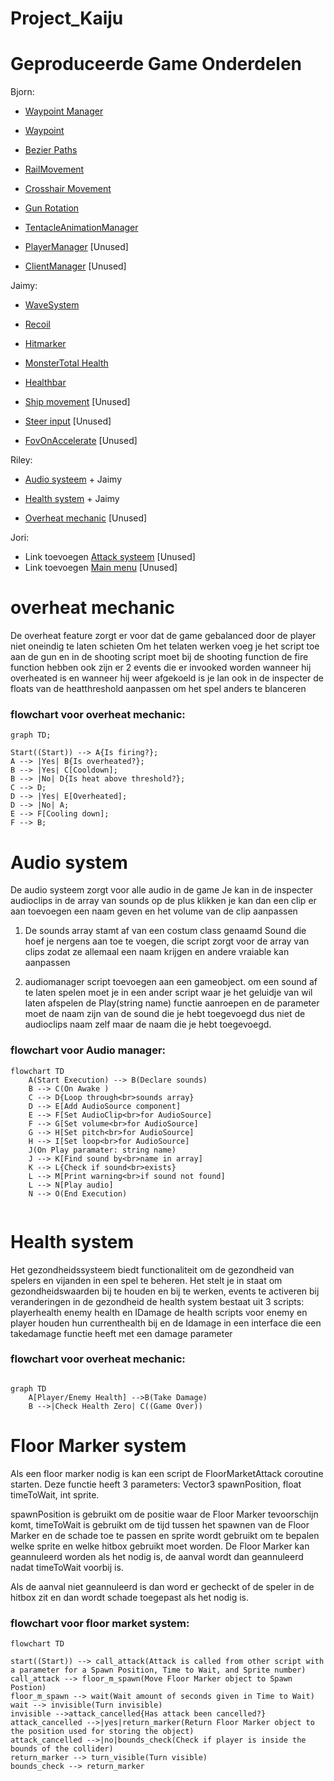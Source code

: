 # Project_Kaiju


# Geproduceerde Game Onderdelen

Bjorn:
* [Waypoint Manager](https://github.com/Bjorn-O/Project_Kaiju/blob/Develop/Unity%20Project-%20Kaiju/Assets/Scripts/Systems/Waypoints/WayPointManager.cs)
* [Waypoint](https://github.com/Bjorn-O/Project_Kaiju/blob/Develop/Unity%20Project-%20Kaiju/Assets/Scripts/Systems/Waypoints/Waypoint%20Types/Waypoint.cs)
* [Bezier Paths](https://github.com/Bjorn-O/Project_Kaiju/blob/Develop/Unity%20Project-%20Kaiju/Assets/Scripts/Systems/Waypoints/BezierPath.cs)
* [RailMovement](https://github.com/Bjorn-O/Project_Kaiju/blob/Develop/Unity%20Project-%20Kaiju/Assets/Scripts/Systems/Waypoints/RailMovement.cs)
* [Crosshair Movement](https://github.com/Bjorn-O/Project_Kaiju/blob/Develop/Unity%20Project-%20Kaiju/Assets/Scripts/Gameplay/Gun/CrosshairMovement.cs)
* [Gun Rotation](https://github.com/Bjorn-O/Project_Kaiju/blob/Develop/Unity%20Project-%20Kaiju/Assets/Scripts/Gameplay/Gun/LookAtCrosshair.cs)
* [TentacleAnimationManager](https://github.com/Bjorn-O/Project_Kaiju/blob/Develop/Unity%20Project-%20Kaiju/Assets/Scripts/Enemies/TentacleAnimatorManager.cs)

* [PlayerManager](https://github.com/Bjorn-O/Project_Kaiju/blob/Develop/Unity%20Project-%20Kaiju/Assets/Scripts/Systems/Networking/PlayerManager.cs) [Unused]
* [ClientManager](https://github.com/Bjorn-O/Project_Kaiju/blob/Develop/Unity%20Project-%20Kaiju/Assets/Scripts/Systems/Networking/ClientManager.cs) [Unused]

Jaimy:
* [WaveSystem](https://github.com/Bjorn-O/Project_Kaiju/blob/Develop/Unity%20Project-%20Kaiju/Assets/WaveSystem.cs)
* [Recoil](https://github.com/Bjorn-O/Project_Kaiju/blob/Develop/Unity%20Project-%20Kaiju/Assets/Scripts/Gameplay/Gun/Recoil.cs)
* [Hitmarker](https://github.com/Bjorn-O/Project_Kaiju/blob/Develop/Unity%20Project-%20Kaiju/Assets/Scripts/Gameplay/Gun/Hitmarker.cs)
* [MonsterTotal Health](https://github.com/Bjorn-O/Project_Kaiju/blob/Develop/Unity%20Project-%20Kaiju/Assets/Scripts/Gameplay/Health/MonsterTotalHealh.cs)
* [Healthbar](https://github.com/Bjorn-O/Project_Kaiju/blob/Develop/Unity%20Project-%20Kaiju/Assets/Scripts/Gameplay/Health/Healthbar.cs)

* [Ship movement](https://github.com/Bjorn-O/Project_Kaiju/blob/Develop/Unity%20Project-%20Kaiju/Assets/Scripts/Gameplay/Boat/ShipMovement.cs) [Unused]
* [Steer input](https://github.com/Bjorn-O/Project_Kaiju/blob/Develop/Unity%20Project-%20Kaiju/Assets/Scripts/Gameplay/Boat/SteerInput.cs) [Unused]
* [FovOnAccelerate](https://github.com/Bjorn-O/Project_Kaiju/blob/Develop/Unity%20Project-%20Kaiju/Assets/Scripts/Systems/FovOnAccelerate.cs) [Unused]

Riley:
* [Audio systeem](https://github.com/Bjorn-O/Project_Kaiju/tree/Develop/Unity%20Project-%20Kaiju/Assets/Scripts/Systems/Audio) + Jaimy
* [Health system](https://github.com/Bjorn-O/Project_Kaiju/tree/Develop/Unity%20Project-%20Kaiju/Assets/Scripts/Gameplay/Health) + Jaimy

* [Overheat mechanic](https://github.com/Bjorn-O/Project_Kaiju/tree/Develop/Unity%20Project-%20Kaiju/Assets/Scripts/Gameplay/Ammo) [Unused]

Jori:
* Link toevoegen [Attack systeem]() [Unused]
* Link toevoegen [Main menu]() [Unused]

# overheat mechanic

De overheat feature zorgt er voor dat de game gebalanced door de player niet oneindig te laten schieten
Om het telaten werken voeg je het script toe aan de gun en in de shooting script moet bij de shooting function de fire function hebben ook zijn er 2 events die er invooked worden wanneer hij overheated is en wanneer hij weer afgekoeld is je lan ook in de inspecter de floats van de heatthreshold aanpassen om het spel anders te blanceren


### flowchart voor overheat mechanic:
```mermaid
graph TD;

Start((Start)) --> A{Is firing?};
A --> |Yes| B{Is overheated?};
B --> |Yes| C[Cooldown];
B --> |No| D{Is heat above threshold?};
C --> D;
D --> |Yes| E[Overheated];
D --> |No| A;
E --> F[Cooling down];
F --> B;

```


# Audio system

De audio systeem zorgt voor alle audio in de game
Je kan in de inspecter audioclips in de array van sounds op de plus klikken je kan dan een clip er aan toevoegen een naam geven en het volume van de clip aanpassen
1.	De sounds array stamt af van een costum class genaamd Sound die hoef je nergens aan toe te voegen, die script zorgt voor de array van clips zodat ze allemaal een naam krijgen en andere vraiable kan aanpassen

2.	audiomanager script toevoegen aan een gameobject. om een sound af te laten spelen moet je in een ander script waar je het geluidje van wil laten afspelen de Play(string name) functie aanroepen en de parameter moet de naam zijn van de sound die je hebt toegevoegd dus niet de audioclips naam zelf maar de naam die je hebt toegevoegd.



### flowchart voor Audio manager:
```mermaid
flowchart TD
    A(Start Execution) --> B(Declare sounds)
    B --> C(On Awake )
    C --> D{Loop through<br>sounds array}
    D --> E[Add AudioSource component]
    E --> F[Set AudioClip<br>for AudioSource]
    F --> G[Set volume<br>for AudioSource]
    G --> H[Set pitch<br>for AudioSource]
    H --> I[Set loop<br>for AudioSource]
    J(On Play paramater: string name)
    J --> K[Find sound by<br>name in array]
    K --> L{Check if sound<br>exists}
    L --> M[Print warning<br>if sound not found]
    L --> N[Play audio]
    N --> O(End Execution)


```


# Health system

Het gezondheidssysteem biedt functionaliteit om de gezondheid van spelers en vijanden in een spel te beheren. Het stelt je in staat om gezondheidswaarden bij te houden en bij te werken, events te activeren bij veranderingen in de gezondheid de health system bestaat uit 3 scripts: playerhealth enemy health en IDamage
de health scripts voor enemy en player houden hun currenthealth bij en de Idamage in een interface die een takedamage functie heeft met een damage parameter


### flowchart voor overheat mechanic:
```mermaid

graph TD
    A[Player/Enemy Health] -->B(Take Damage)
    B -->|Check Health Zero| C((Game Over))

```

# Floor Marker system

Als een floor marker nodig is kan een script de FloorMarketAttack coroutine starten. Deze functie heeft 3 parameters: Vector3 spawnPosition, float timeToWait, int sprite.

spawnPosition is gebruikt om de positie waar de Floor Marker tevoorschijn komt, timeToWait is gebruikt om de tijd tussen het spawnen van de Floor Marker en de schade toe te passen en sprite wordt gebruikt om te bepalen welke sprite en welke hitbox gebruikt moet worden. De Floor Marker kan geannuleerd worden als het nodig is, de aanval wordt dan geannuleerd nadat timeToWait voorbij is.

Als de aanval niet geannuleerd is dan word er gecheckt of de speler in de hitbox zit en dan wordt schade toegepast als het nodig is.

### flowchart voor floor market system:

```mermaid
flowchart TD

start((Start)) --> call_attack(Attack is called from other script with a parameter for a Spawn Position, Time to Wait, and Sprite number)
call_attack --> floor_m_spawn(Move Floor Marker object to Spawn Postion)
floor_m_spawn --> wait(Wait amount of seconds given in Time to Wait)
wait --> invisible(Turn invisible)
invisible -->attack_cancelled{Has attack been cancelled?}
attack_cancelled -->|yes|return_marker(Return Floor Marker object to the position used for storing the object)
attack_cancelled -->|no|bounds_check(Check if player is inside the bounds of the collider)
return_marker --> turn_visible(Turn visible)
bounds_check --> return_marker
``` 
